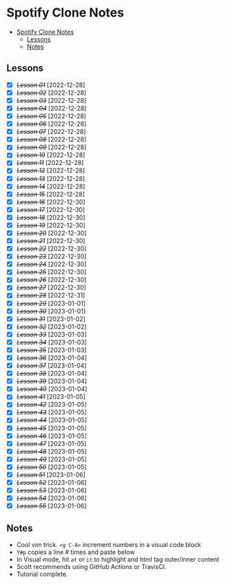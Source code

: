 # Spotify Clone Notes

- [Spotify Clone Notes](#spotify-clone-notes)
  - [Lessons](#lessons)
  - [Notes](#notes)

## Lessons

- [x] ~~_Lesson 01_~~ [2022-12-28]
- [x] ~~_Lesson 02_~~ [2022-12-28]
- [x] ~~_Lesson 03_~~ [2022-12-28]
- [x] ~~_Lesson 04_~~ [2022-12-28]
- [x] ~~_Lesson 05_~~ [2022-12-28]
- [x] ~~_Lesson 06_~~ [2022-12-28]
- [x] ~~_Lesson 07_~~ [2022-12-28]
- [x] ~~_Lesson 08_~~ [2022-12-28]
- [x] ~~_Lesson 09_~~ [2022-12-28]
- [x] ~~_Lesson 10_~~ [2022-12-28]
- [x] ~~_Lesson 11_~~ [2022-12-28]
- [x] ~~_Lesson 12_~~ [2022-12-28]
- [x] ~~_Lesson 13_~~ [2022-12-28]
- [x] ~~_Lesson 14_~~ [2022-12-28]
- [x] ~~_Lesson 15_~~ [2022-12-28]
- [x] ~~_Lesson 16_~~ [2022-12-30]
- [x] ~~_Lesson 17_~~ [2022-12-30]
- [x] ~~_Lesson 18_~~ [2022-12-30]
- [x] ~~_Lesson 19_~~ [2022-12-30]
- [x] ~~_Lesson 20_~~ [2022-12-30]
- [x] ~~_Lesson 21_~~ [2022-12-30]
- [x] ~~_Lesson 22_~~ [2022-12-30]
- [x] ~~_Lesson 23_~~ [2022-12-30]
- [x] ~~_Lesson 24_~~ [2022-12-30]
- [x] ~~_Lesson 25_~~ [2022-12-30]
- [x] ~~_Lesson 26_~~ [2022-12-30]
- [x] ~~_Lesson 27_~~ [2022-12-30]
- [x] ~~_Lesson 28_~~ [2022-12-31]
- [x] ~~_Lesson 29_~~ [2023-01-01]
- [x] ~~_Lesson 30_~~ [2023-01-01]
- [x] ~~_Lesson 31_~~ [2023-01-02]
- [x] ~~_Lesson 32_~~ [2023-01-02]
- [x] ~~_Lesson 33_~~ [2023-01-03]
- [x] ~~_Lesson 34_~~ [2023-01-03]
- [x] ~~_Lesson 35_~~ [2023-01-03]
- [x] ~~_Lesson 36_~~ [2023-01-04]
- [x] ~~_Lesson 37_~~ [2023-01-04]
- [x] ~~_Lesson 38_~~ [2023-01-04]
- [x] ~~_Lesson 39_~~ [2023-01-04]
- [x] ~~_Lesson 40_~~ [2023-01-04]
- [x] ~~_Lesson 41_~~ [2023-01-05]
- [x] ~~_Lesson 42_~~ [2023-01-05]
- [x] ~~_Lesson 43_~~ [2023-01-05]
- [x] ~~_Lesson 44_~~ [2023-01-05]
- [x] ~~_Lesson 45_~~ [2023-01-05]
- [x] ~~_Lesson 46_~~ [2023-01-05]
- [x] ~~_Lesson 47_~~ [2023-01-05]
- [x] ~~_Lesson 48_~~ [2023-01-05]
- [x] ~~_Lesson 49_~~ [2023-01-05]
- [x] ~~_Lesson 50_~~ [2023-01-05]
- [x] ~~_Lesson 51_~~ [2023-01-06]
- [x] ~~_Lesson 52_~~ [2023-01-06]
- [x] ~~_Lesson 53_~~ [2023-01-06]
- [x] ~~_Lesson 54_~~ [2023-01-06]
- [x] ~~_Lesson 55_~~ [2023-01-06]

## Notes

- Cool vim trick. `<g C-A>` increment numbers in a visual code block
- `Y#p` copies a line # times and paste below
- In Visual mode, hit `at` or `it` to highlight and html tag outer/inner content
- Scott recommends using GitHub Actions or TravisCI.
- Tutorial complete.
